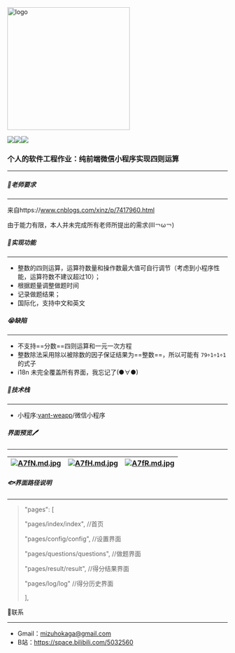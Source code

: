 <img width="280" src="https://i.qpix.com/2021/06/01/A7fj.png" alt="logo" data-canonical-src="http://code.xiaoyou66.com/img/study.png" style="max-width:100%;">

<img src="https://img.shields.io/badge/license-MIT-blue"/><img src="https://img.shields.io/badge/version-1.0.0-brightgreen"/><img src="https://img.shields.io/badge/status-stop%20development-red">

### 个人的软件工程作业：纯前端微信小程序实现四则运算

****

##### 📕老师要求

****

来自https://www.cnblogs.com/xinz/p/7417960.html

由于能力有限，本人并未完成所有老师所提出的需求(lll￢ω￢)

##### 🍗实现功能

****

- 整数的四则运算，运算符数量和操作数最大值可自行调节（考虑到小程序性能，运算符数不建议超过10）；
- 根据题量调整做题时间
- 记录做题结果；
- 国际化，支持中文和英文

##### 😭缺陷

****

- 不支持==分数==四则运算和一元一次方程
- 整数除法采用除以被除数的因子保证结果为==整数==，所以可能有 `79÷1÷1÷1`的式子
- i18n 未完全覆盖所有界面，我忘记了(●∀●)

##### 🎈技术栈

****

- 小程序:[vant-weapp](https://github.com/youzan/vant-weapp)/微信小程序

##### 界面预览🖊

****

| [![A7fN.md.jpg](https://i.qpix.com/2021/06/01/A7fN.md.jpg)](https://qpix.com/i/A7fN) | [![A7fH.md.jpg](https://i.qpix.com/2021/06/01/A7fH.md.jpg)](https://qpix.com/i/A7fH) | [![A7fR.md.jpg](https://i.qpix.com/2021/06/01/A7fR.md.jpg)](https://qpix.com/i/A7fR) |
| ------------------------------------------------------------ | ------------------------------------------------------------ | ------------------------------------------------------------ |



##### 🐟界面路径说明

****

> "pages": [
>
>  "pages/index/index",                    //首页
>
>  "pages/config/config",                  //设置界面
>
>  "pages/questions/questions",     //做题界面
>
>  "pages/result/result",                    //得分结果界面
>
>  "pages/log/log"                              //得分历史界面
>
> ],

📧联系

****

- Gmail：mizuhokaga@gmail.com
- B站：https://space.bilibili.com/5032560
